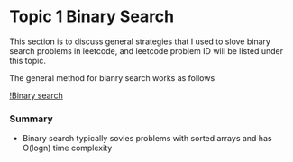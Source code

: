 # Topic 1 Binary Search

This section is to discuss general strategies that I used to slove binary search problems in leetcode, and leetcode problem ID will be listed under this topic.

The general method for bianry search works as follows

[!Binary search](./binary_search.png)

### Summary

* Binary search typically sovles problems with sorted arrays and has O(logn) time complexity
